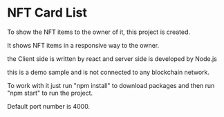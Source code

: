 # NFT Card List
To show the NFT items to the owner of it, this project is created. 

It shows NFT items in a responsive way to the owner. 

the Client side is written by react and server side is developed by Node.js 

this is a demo sample and is not connected to any blockchain network. 

To work with it just run "npm install" to download packages and then run "npm start" to run the project.

Default port number is 4000.

